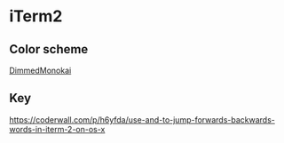 # iTerm2

## Color scheme
[DimmedMonokai](https://github.com/mbadolato/iTerm2-Color-Schemes/blob/master/schemes/DimmedMonokai.itermcolors)

## Key
https://coderwall.com/p/h6yfda/use-and-to-jump-forwards-backwards-words-in-iterm-2-on-os-x
